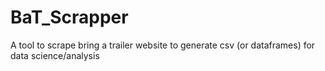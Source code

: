 # BaT_Scrapper
A tool to scrape bring a trailer website to generate csv (or dataframes) for data science/analysis
